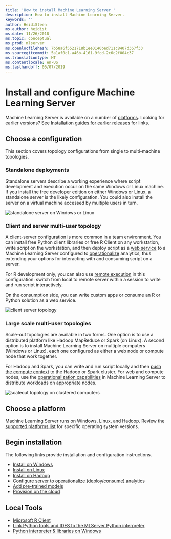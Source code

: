 ```yaml
---
title: 'How to install Machine Learning Server '
description: How to install Machine Learning Server.
keywords: ''
author: HeidiSteen
ms.author: heidist
ms.date: 11/26/2018
ms.topic: conceptual
ms.prod: mlserver
ms.openlocfilehash: 7b58a6f5521718b1ee0140bed711c8407d367f33
ms.sourcegitcommit: 5a1af0c1-a46b-4161-9fcd-2c6c2f004c37
ms.translationtype: HT
ms.contentlocale: en-US
ms.lasthandoff: 06/07/2019
---
```

# <a name="install-and-configure-machine-learning-server"></a>Install and configure Machine Learning Server

Machine Learning Server is available on a number of [platforms](r-server-install-supported-platforms.md). Looking for earlier versions? See [Installation guides for earlier releases](r-server-install.md) for links.

## <a name="choose-a-configuration"></a>Choose a configuration

This section covers topology configurations from single to multi-machine topologies.

### <a name="standalone-deployments"></a>Standalone deployments

Standalone servers describe a working experience where script development and execution occur on the same Windows or Linux machine. If you install the free developer edition on either Windows or Linux, a standalone server is the likely configuration. You could also install the server on a virtual machine accessed by multiple users in turn. 

   ![standalone server on Windows or Linux](./media/machine-learning-server-install/install-topology-standalone.png)

### <a name="client-and-server-multi-user-topology"></a>Client and server multi-user topology

A client-server configuration is more common in a team environment. You can install free Python client libraries or free R Client on any workstation, write script on the workstation, and then deploy script as a [web service](~/operationalize/concept-what-are-web-services.md) to a Machine Learning Server configured to [operationalize](~/what-is-operationalization.md) analytics, thus extending your options for interacting with and consuming script on a server. 

For R development only, you can also use [remote execution](~/r/how-to-execute-code-remotely.md) in this configuration: switch from local to remote server within a session to write and run script interactively. 

On the consumption side, you can write custom apps or consume an R or Python solution as a web service.

   ![client server topology](./media/machine-learning-server-install/install-topology-client-server.png)

### <a name="large-scale-multi-user-topologies"></a>Large scale multi-user topologies

Scale-out topologies are available in two forms. One option is to use a distributed platform like Hadoop MapReduce or Spark (on Linux). A second option is to install Machine Learning Server on multiple computers (Windows or Linux), each one configured as either a web node or compute node that work together.

For Hadoop and Spark, you can write and run script locally and then [push the compute context](~/r/concept-what-is-compute-context.md) to the Hadoop or Spark cluster. For web and compute nodes, use the [operationalization capabilities](~/what-is-operationalization.md) in Machine Learning Server to distribute workloads on appropriate nodes.

   ![scaleout topology on clustered computers](./media/machine-learning-server-install/install-topology-scaleout.png)

## <a name="choose-a-platform"></a>Choose a platform

Machine Learning Server runs on Windows, Linux, and Hadoop. Review the [supported platforms list](r-server-install-supported-platforms.md) for specific operating system versions.

## <a name="begin-installation"></a>Begin installation

The following links provide installation and configuration instructions.

+ [Install on Windows](machine-learning-server-windows-install.md)    
+ [Install on Linux](machine-learning-server-linux-install.md)    
+ [Install on Hadoop](machine-learning-server-hadoop-install.md)    
+ [Configure server to operationalize (deploy/consume) analytics](../operationalize/configure-start-for-administrators.md)    
+ [Add pre-trained models](microsoftml-install-pretrained-models.md)    
+ [Provision on the cloud](machine-learning-server-in-the-cloud.md)    

## <a name="local-tools"></a>Local Tools

+ [Microsoft R Client](../r-client/what-is-microsoft-r-client.md)   
+ [Link Python tools and IDES to the MLServer Python interpreter ](../python/quickstart-python-tools.md) 
+ [Python interpreter & libraries on Windows](python-libraries-interpreter.md)    
